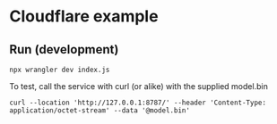 # Cloudflare example

## Run (development)

```shell
npx wrangler dev index.js

```

To test, call the service with curl (or alike) with the supplied model.bin

```shell
curl --location 'http://127.0.0.1:8787/' --header 'Content-Type: application/octet-stream' --data '@model.bin'

```
